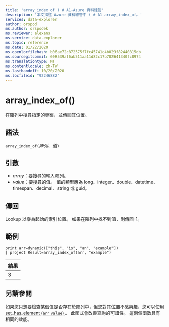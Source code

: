 ```yaml
---
title: 'array_index_of ( # A1-Azure 資料總管'
description: '本文描述 Azure 資料總管中 ( # A1 array_index_of。'
services: data-explorer
author: orspod
ms.author: orspodek
ms.reviewer: alexans
ms.service: data-explorer
ms.topic: reference
ms.date: 01/22/2020
ms.openlocfilehash: b06ae72c872575f7fc45741c4b023f82440815db
ms.sourcegitcommit: 608539af6ab511aa11d82c17b782641340fc8974
ms.translationtype: MT
ms.contentlocale: zh-TW
ms.lasthandoff: 10/20/2020
ms.locfileid: "92246882"
---
```

# <a name="array_index_of"></a>array_index_of()

在陣列中搜尋指定的專案，並傳回其位置。

## <a name="syntax"></a>語法

`array_index_of(`*陣列*、*值*`)`

## <a name="arguments"></a>引數

* *array*：要搜尋的輸入陣列。
* *value*：要搜尋的值。 值的類型應為 long、integer、double、datetime、timespan、decimal、string 或 guid。

## <a name="returns"></a>傳回

Lookup 以零為起始的索引位置。
如果在陣列中找不到值，則傳回-1。

## <a name="example"></a>範例

<!-- csl: https://help.kusto.windows.net:443/Samples -->
```kusto
print arr=dynamic(["this", "is", "an", "example"]) 
| project Result=array_index_of(arr, "example")
```

|結果|
|---|
|3|

## <a name="see-also"></a>另請參閱

如果您只想要檢查某個值是否存在於陣列中，但您對其位置不感興趣，您可以使用 [set_has_element (`arr` `value`) ](sethaselementfunction.md)。 此函式會改善查詢的可讀性。 這兩個函數具有相同的效能。
